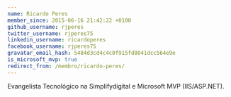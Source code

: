 ```yaml
---
name: Ricardo Peres
member_since: 2015-06-16 21:42:22 +0100
github_username: rjperes
twitter_username: rjperes75
linkedin_username: ricardoperes
facebook_username: rjperes75
gravatar_email_hash: 5484d3cd4c4c0f915fd8041dcc564e9e
is_microsoft_mvp: true
redirect_from: /membro/ricardo-peres/
---
```

Evangelista Tecnológico na Simplifydigital e Microsoft MVP (IIS/ASP.NET).

